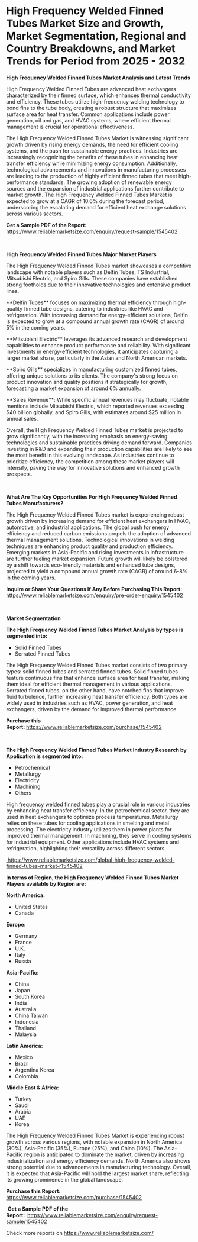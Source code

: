 <p><h1>High Frequency Welded Finned Tubes Market Size and Growth, Market Segmentation, Regional and Country Breakdowns, and Market Trends for Period from 2025 -  2032</h1></p><p><strong>High Frequency Welded Finned Tubes Market Analysis and Latest Trends</strong></p>
<p><p>High Frequency Welded Finned Tubes are advanced heat exchangers characterized by their finned surface, which enhances thermal conductivity and efficiency. These tubes utilize high-frequency welding technology to bond fins to the tube body, creating a robust structure that maximizes surface area for heat transfer. Common applications include power generation, oil and gas, and HVAC systems, where efficient thermal management is crucial for operational effectiveness.</p><p>The High Frequency Welded Finned Tubes Market is witnessing significant growth driven by rising energy demands, the need for efficient cooling systems, and the push for sustainable energy practices. Industries are increasingly recognizing the benefits of these tubes in enhancing heat transfer efficiency while minimizing energy consumption. Additionally, technological advancements and innovations in manufacturing processes are leading to the production of highly efficient finned tubes that meet high-performance standards. The growing adoption of renewable energy sources and the expansion of industrial applications further contribute to market growth. The High Frequency Welded Finned Tubes Market is expected to grow at a CAGR of 10.6% during the forecast period, underscoring the escalating demand for efficient heat exchange solutions across various sectors.</p></p>
<p><strong>Get a Sample PDF of the Report:&nbsp;</strong> <a href="https://www.reliablemarketsize.com/enquiry/request-sample/1545402?utm_campaign=2892&utm_medium=2&utm_source=Github&utm_content=ia&utm_term=11042025&utm_id=high-frequency-welded-finned-tubes">https://www.reliablemarketsize.com/enquiry/request-sample/1545402</a></p>
<p>&nbsp;</p>
<p><strong>High Frequency Welded Finned Tubes Major Market Players</strong></p>
<p><p>The High Frequency Welded Finned Tubes market showcases a competitive landscape with notable players such as Delfin Tubes, TS Industrial, Mitsubishi Electric, and Spiro Gills. These companies have established strong footholds due to their innovative technologies and extensive product lines.</p><p>**Delfin Tubes** focuses on maximizing thermal efficiency through high-quality finned tube designs, catering to industries like HVAC and refrigeration. With increasing demand for energy-efficient solutions, Delfin is expected to grow at a compound annual growth rate (CAGR) of around 5% in the coming years.</p><p>**Mitsubishi Electric** leverages its advanced research and development capabilities to enhance product performance and reliability. With significant investments in energy-efficient technologies, it anticipates capturing a larger market share, particularly in the Asian and North American markets.</p><p>**Spiro Gills** specializes in manufacturing customized finned tubes, offering unique solutions to its clients. The company's strong focus on product innovation and quality positions it strategically for growth, forecasting a market expansion of around 6% annually.</p><p>**Sales Revenue**: While specific annual revenues may fluctuate, notable mentions include Mitsubishi Electric, which reported revenues exceeding $40 billion globally, and Spiro Gills, with estimates around $25 million in annual sales.</p><p>Overall, the High Frequency Welded Finned Tubes market is projected to grow significantly, with the increasing emphasis on energy-saving technologies and sustainable practices driving demand forward. Companies investing in R&D and expanding their production capabilities are likely to see the most benefit in this evolving landscape. As industries continue to prioritize efficiency, the competition among these market players will intensify, paving the way for innovative solutions and enhanced growth prospects.</p></p>
<p>&nbsp;</p>
<p><strong>What Are The Key Opportunities For High Frequency Welded Finned Tubes Manufacturers?</strong></p>
<p><p>The High Frequency Welded Finned Tubes market is experiencing robust growth driven by increasing demand for efficient heat exchangers in HVAC, automotive, and industrial applications. The global push for energy efficiency and reduced carbon emissions propels the adoption of advanced thermal management solutions. Technological innovations in welding techniques are enhancing product quality and production efficiency. Emerging markets in Asia-Pacific and rising investments in infrastructure are further fueling market expansion. Future growth will likely be bolstered by a shift towards eco-friendly materials and enhanced tube designs, projected to yield a compound annual growth rate (CAGR) of around 6-8% in the coming years.</p></p>
<p><strong>Inquire or Share Your Questions If Any Before Purchasing This Report:</strong> <a href="https://www.reliablemarketsize.com/enquiry/pre-order-enquiry/1545402?utm_campaign=2892&utm_medium=2&utm_source=Github&utm_content=ia&utm_term=11042025&utm_id=high-frequency-welded-finned-tubes">https://www.reliablemarketsize.com/enquiry/pre-order-enquiry/1545402</a></p>
<p>&nbsp;</p>
<p><strong>Market Segmentation</strong></p>
<p><strong>The High Frequency Welded Finned Tubes Market Analysis by types is segmented into:</strong></p>
<p><ul><li>Solid Finned Tubes</li><li>Serrated Finned Tubes</li></ul></p>
<p><p>The High Frequency Welded Finned Tubes market consists of two primary types: solid finned tubes and serrated finned tubes. Solid finned tubes feature continuous fins that enhance surface area for heat transfer, making them ideal for efficient thermal management in various applications. Serrated finned tubes, on the other hand, have notched fins that improve fluid turbulence, further increasing heat transfer efficiency. Both types are widely used in industries such as HVAC, power generation, and heat exchangers, driven by the demand for improved thermal performance.</p></p>
<p><strong>Purchase this Report:&nbsp;</strong><a href="https://www.reliablemarketsize.com/purchase/1545402?utm_campaign=2892&utm_medium=2&utm_source=Github&utm_content=ia&utm_term=11042025&utm_id=high-frequency-welded-finned-tubes">https://www.reliablemarketsize.com/purchase/1545402</a></p>
<p>&nbsp;</p>
<p><strong>The High Frequency Welded Finned Tubes Market Industry Research by Application is segmented into:</strong></p>
<p><ul><li>Petrochemical</li><li>Metallurgy</li><li>Electricity</li><li>Machining</li><li>Others</li></ul></p>
<p><p>High frequency welded finned tubes play a crucial role in various industries by enhancing heat transfer efficiency. In the petrochemical sector, they are used in heat exchangers to optimize process temperatures. Metallurgy relies on these tubes for cooling applications in smelting and metal processing. The electricity industry utilizes them in power plants for improved thermal management. In machining, they serve in cooling systems for industrial equipment. Other applications include HVAC systems and refrigeration, highlighting their versatility across different sectors.</p></p>
<p><a href="https://www.reliablemarketsize.com/global-high-frequency-welded-finned-tubes-market-r1545402?utm_campaign=2892&utm_medium=2&utm_source=Github&utm_content=ia&utm_term=11042025&utm_id=high-frequency-welded-finned-tubes">&nbsp;https://www.reliablemarketsize.com/global-high-frequency-welded-finned-tubes-market-r1545402</a></p>
<p><strong>In terms of Region, the High Frequency Welded Finned Tubes Market Players available by Region are:</strong></p>
<p>
    <p> <strong> North America: </strong>
        <ul>
            <li>United States</li>
            <li>Canada</li>
        </ul>
        </p> 
    <p> <strong> Europe: </strong>
        <ul>
            <li>Germany</li>
            <li>France</li>
            <li>U.K.</li>
            <li>Italy</li>
            <li>Russia</li>
        </ul>
        </p> 
    <p> <strong> Asia-Pacific: </strong>
        <ul>
            <li>China</li>
            <li>Japan</li>
            <li>South Korea</li>
            <li>India</li>
            <li>Australia</li>
            <li>China Taiwan</li>
            <li>Indonesia</li>
            <li>Thailand</li>
            <li>Malaysia</li>
        </ul>
        </p> 
    <p> <strong> Latin America: </strong>
        <ul>
            <li>Mexico</li>
            <li>Brazil</li>
            <li>Argentina Korea</li>
            <li>Colombia</li>
        </ul>
        </p> 
    <p> <strong> Middle East & Africa: </strong>
        <ul>
            <li>Turkey</li>
            <li>Saudi</li>
            <li>Arabia</li>
            <li>UAE</li>
            <li>Korea</li>
        </ul>
    </p>
    </p>
<p><p>The High Frequency Welded Finned Tubes Market is experiencing robust growth across various regions, with notable expansion in North America (30%), Asia-Pacific (35%), Europe (25%), and China (10%). The Asia-Pacific region is anticipated to dominate the market, driven by increasing industrialization and energy efficiency demands. North America also shows strong potential due to advancements in manufacturing technology. Overall, it is expected that Asia-Pacific will hold the largest market share, reflecting its growing prominence in the global landscape.</p></p>
<p><strong>Purchase this Report: </strong><a href="https://www.reliablemarketsize.com/purchase/1545402?utm_campaign=2892&utm_medium=2&utm_source=Github&utm_content=ia&utm_term=11042025&utm_id=high-frequency-welded-finned-tubes">https://www.reliablemarketsize.com/purchase/1545402</a></p>
<p>&nbsp;<strong>Get a Sample PDF of the Report:&nbsp;&nbsp;</strong><a href="https://www.reliablemarketsize.com/enquiry/request-sample/1545402?utm_campaign=2892&utm_medium=2&utm_source=Github&utm_content=ia&utm_term=11042025&utm_id=high-frequency-welded-finned-tubes">https://www.reliablemarketsize.com/enquiry/request-sample/1545402</a></p>
<p><strong></strong></p>
<p>Check more reports on <a href="https://www.reliablemarketsize.com/?utm_campaign=2892&utm_medium=2&utm_source=Github&utm_content=ia&utm_term=11042025&utm_id=high-frequency-welded-finned-tubes">https://www.reliablemarketsize.com/</a></p>
